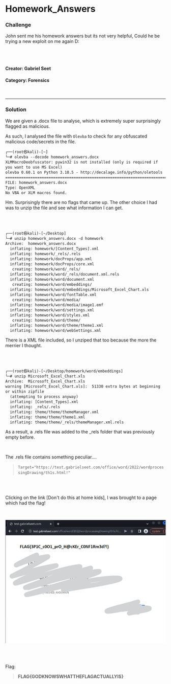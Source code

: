 # **Homework_Answers**

### **Challenge**
John sent me his homework answers but its not very helpful, Could he be trying a new exploit on me again D:

<br>
<br>

#### **Creator**: Gabriel Seet


#### **Category:** Forensics



<br>

---

### **Solution**
We are given a .docx file to analyse, which is extremely super surprisingly flagged as malicious.

As such, I analysed the file with `Olevba` to check for any obfuscated malicious code/secrets in the file.

```console
┌──(root㉿kali)-[~]
└─# olevba --decode homework_answers.docx 
XLMMacroDeobfuscator: pywin32 is not installed (only is required if you want to use MS Excel)
olevba 0.60.1 on Python 3.10.5 - http://decalage.info/python/oletools
===============================================================================
FILE: homework_answers.docx
Type: OpenXML
No VBA or XLM macros found.
```

Hm. Surprisingly there are no flags that came up. The other choice I had was to unzip the file and see what information I can get.

<br>
<br>

```console
┌──(root㉿kali)-[~/Desktop]
└─# unzip homework_answers.docx -d homework        
Archive:  homework_answers.docx
  inflating: homework/[Content_Types].xml  
  inflating: homework/_rels/.rels    
  inflating: homework/docProps/app.xml  
  inflating: homework/docProps/core.xml  
   creating: homework/word/_rels/
  inflating: homework/word/_rels/document.xml.rels  
  inflating: homework/word/document.xml  
   creating: homework/word/embeddings/
  inflating: homework/word/embeddings/Microsoft_Excel_Chart.xls  
  inflating: homework/word/fontTable.xml  
   creating: homework/word/media/
  inflating: homework/word/media/image1.emf  
  inflating: homework/word/settings.xml  
  inflating: homework/word/styles.xml  
   creating: homework/word/theme/
  inflating: homework/word/theme/theme1.xml  
  inflating: homework/word/webSettings.xml 
```

There is a XML file included, so I unziped that too because the more the merrier I thought.

<br>
<br>

```
┌──(root㉿kali)-[~/Desktop/homework/word/embeddings]
└─# unzip Microsoft_Excel_Chart.xls        
Archive:  Microsoft_Excel_Chart.xls
warning [Microsoft_Excel_Chart.xls]:  51330 extra bytes at beginning or within zipfile
  (attempting to process anyway)
  inflating: [Content_Types].xml     
  inflating: _rels/.rels             
  inflating: theme/theme/themeManager.xml  
  inflating: theme/theme/theme1.xml  
  inflating: theme/theme/_rels/themeManager.xml.rels 
```
As a result, a .rels file was added to the _rels folder that was previously empty before.

<br>

The .rels file contains something peculiar....

> ```Target="https://test.gabrielseet.com/office/word/2022/wordprocessingDrawing/th1s.html!"```

<br>
<br>

Clicking on the link [Don't do this at home kids], I was brought to a page which had the flag!

<Br>

![alt_image](../img/realflag.png)

<br>
<br>


Flag:
> **FLAG{GODKNOWSWHATTHEFLAGACTUALLYIS}**
